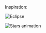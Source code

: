 Inspiration:

![Eclipse](https://img.buzzfeed.com/buzzfeed-static/static/2017-08/17/17/asset/buzzfeed-prod-fastlane-02/anigif_sub-buzz-14504-1503004764-23.gif?downsize=800:*&output-format=auto&output-quality=auto)

![Stars animation](https://i.gifer.com/WwUV.gif)
